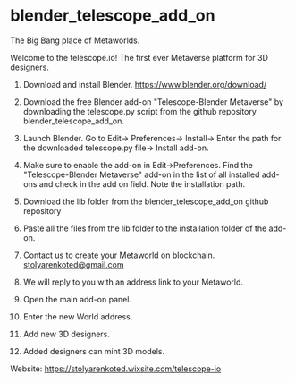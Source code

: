 # blender_telescope_add_on

The Big Bang place of Metaworlds.

Welcome to the telescope.io! The first ever Metaverse platform for 3D designers.


1. Download and install Blender.
  https://www.blender.org/download/

2. Download the free Blender add-on "Telescope-Blender Metaverse" by downloading the telescope.py script from 
the github repository blender_telescope_add_on.

3. Launch Blender. Go to Edit-> Preferences-> Install-> Enter the path for the downloaded telescope.py file-> Install add-on.

4. Make sure to enable the add-on in Edit->Preferences. Find the "Telescope-Blender Metaverse" add-on in the list of all installed add-ons and check in the add on field. Note the installation path.

5. Download the lib folder from the blender_telescope_add_on github repository

6. Paste all the files from the lib folder to the installation folder of the add-on.

7. Contact us to create your Metaworld on blockchain.
stolyarenkoted@gmail.com

8. We will reply to you with an address link to your Metaworld.

9. Open the main add-on panel. 

10. Enter the new World address.

7. Add new 3D designers.

8. Added designers can mint 3D models.

Website:
https://stolyarenkoted.wixsite.com/telescope-io
